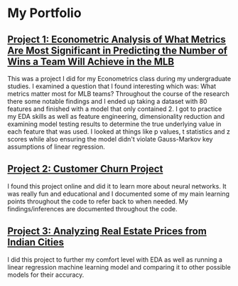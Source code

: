 # My Portfolio

## [Project 1: Econometric Analysis of What Metrics Are Most Significant in Predicting the Number of Wins a Team Will Achieve in the MLB](https://github.com/benboda/Econometrics_Term_Paper.git)

This was a project I did for my Econometrics class during my undergraduate studies. I examined a question that I found interesting which was: What metrics matter most for MLB teams? Throughout the course of the research there some notable findings and I ended up taking a dataset with 80 features and finished with a model that only contained 2. I got to practice my EDA skills as well as feature engineering, dimensionality reduction and examining model testing results to determine the true underlying value in each feature that was used. I looked at things like p values, t statistics and z scores while also ensuring the model didn't violate Gauss-Markov key assumptions of linear regression.

## [Project 2: Customer Churn Project](https://github.com/benboda/CustomerChurnProject.git)

I found this project online and did it to learn more about neural networks. It was really fun and educational and I documented some of my main learning points throughout the code to refer back to when needed. My findings/inferences are documented throughout the code.

## [Project 3: Analyzing Real Estate Prices from Indian Cities](https://github.com/benboda/Real_Estate_Price_Prediction_Project.git)

I did this project to further my comfort level with EDA as well as running a linear regression machine learning model and comparing it to other possible models for their accuracy.
